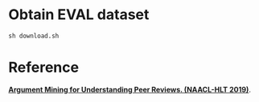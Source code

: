 # Obtain EVAL dataset

    sh download.sh

# Reference
**[Argument Mining for Understanding Peer Reviews. (NAACL-HLT 2019)](https://www.aclweb.org/anthology/N19-1219.pdf)**.

